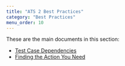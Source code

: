 ```yaml
---
title: "ATS 2 Best Practices"
category: "Best Practices"
menu_order: 10
---
```


These are the main documents in this section:

* [Test Case Dependencies](bp2-test-case-dependencies)
* [Finding the Action You Need](bp2-finding-the-action-you-need)
